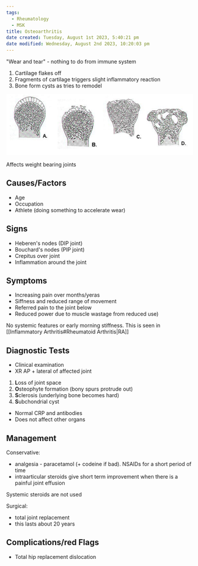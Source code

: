 ```yaml
---
tags:
  - Rheumatology
  - MSK
title: Osteoarthritis
date created: Tuesday, August 1st 2023, 5:40:21 pm
date modified: Wednesday, August 2nd 2023, 10:20:03 pm
---
```


"Wear and tear" - nothing to do from immune system

1. Cartilage flakes off
2. Fragments of cartilage triggers slight inflammatory reaction
3. Bone form cysts as tries to remodel

![|575](z_attachments/575-1.png)

Affects weight bearing joints
## Causes/Factors

- Age
- Occupation
- Athlete (doing something to accelerate wear)

## Signs 

- Heberen's nodes (DIP joint)
- Bouchard's nodes (PIP joint)
- Crepitus over joint 
- Inflammation around the joint

## Symptoms

- Increasing pain over months/yeras
- Siffness and reduced range of movement 
- Referred pain to the joint below
- Reduced power due to muscle wastage from reduced use) 

No systemic features or early morning stiffness. This is seen in [[Inflammatory Arthritis#Rheumatoid Arthritis|RA]]
## Diagnostic Tests

- Clinical examination
- XR AP + lateral of affected joint
1. **L**oss of joint space
2. **O**steophyte formation (bony spurs protrude out)
3. **S**clerosis (underlying bone becomes hard)
4. **S**ubchondrial cyst


- Normal CRP and antibodies
- Does not affect other organs

## Management

Conservative:
- analgesia - paracetamol (+ codeine if bad). NSAIDs for a short period of time
- intraarticular steroids give short term improvement when there is a painful joint effusion 

Systemic steroids are not used

Surgical: 
- total joint replacement
- this lasts about 20 years

## Complications/red Flags

- Total hip replacement dislocation 